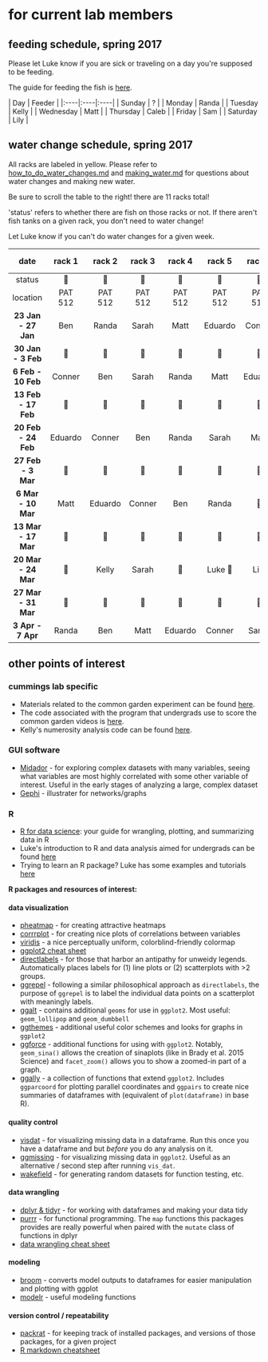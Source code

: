 # for current lab members

## feeding schedule, spring 2017

Please let Luke know if you are sick or traveling on a day you're supposed to be feeding.

The guide for feeding the fish is [here](https://github.com/lukereding/cummings_lab_members/blob/master/current-members/feeding_guide.md).

| Day | Feeder |
|:----|:----|:----|
| Sunday | ? |
| Monday | Randa | 
| Tuesday | Kelly | 
| Wednesday | Matt |
| Thursday | Caleb |
| Friday | Sam |
| Saturday | Lily |

## water change schedule, spring 2017

All racks are labeled in yellow. Please refer to [how_to_do_water_changes.md](https://github.com/lukereding/cummings_lab_members/blob/master/current-members/how_to_do_water_changes.md) and [making_water.md](https://github.com/lukereding/cummings_lab_members/blob/master/current-members/making_water.md) for questions about water changes and making new water.

Be sure to scroll the table to the right! there are 11 racks total!

'status' refers to whether there are fish on those racks or not. If there aren't fish tanks on a given rack, you don't need to water change!

Let Luke know if you can't do water changes for a given week.

| date | rack 1 | rack 2 | rack 3 | rack 4 | rack 5 | rack 6 | rack 7 | rack 8 | rack 9 | rack 10 | rack 11 |
| :----: | :----: | :----: | :----: | :----: | :----: | :----: | :----: | :----: | :----: | :----: | :----: |
| status | :tropical_fish: | :tropical_fish: | :tropical_fish: | :no_entry_sign: | :tropical_fish: | :tropical_fish: | :tropical_fish: | :tropical_fish: | :tropical_fish: | :no_entry_sign: | :no_entry_sign: |
| location | PAT 512 | PAT 512 | PAT 512 | PAT 512 | PAT 512 | PAT 512 | PAT 434B | PAT 434B | PAT 434B | PAT 434B | PAT 434B |
| **23 Jan - 27 Jan**  | Ben | Randa | Sarah | Matt | Eduardo | Conner | :no_entry_sign: | :no_entry_sign: | :no_entry_sign: | :no_entry_sign: | :no_entry_sign: |
| **30 Jan - 3 Feb**  | :no_entry_sign: | :no_entry_sign: | :no_entry_sign: | :no_entry_sign: | :no_entry_sign: | :no_entry_sign: | Caleb | Sammy | Lily | Sam | Kat |
| **6 Feb - 10 Feb**  | Conner | Ben | Sarah | Randa | Matt | Eduardo | :no_entry_sign: | :no_entry_sign: | :no_entry_sign: | :no_entry_sign: | :no_entry_sign: |
| **13 Feb - 17 Feb**  | :no_entry_sign: | :no_entry_sign: | :no_entry_sign: | :no_entry_sign: | :no_entry_sign: | :no_entry_sign: | Kat | Caleb | Sammy | Lily | Sam |
| **20 Feb - 24 Feb**  | Eduardo | Conner | Ben | Randa | Sarah | Matt | :no_entry_sign: | :no_entry_sign: | :no_entry_sign: | :no_entry_sign: | :no_entry_sign: |
| **27 Feb - 3 Mar**  | :no_entry_sign: | :no_entry_sign: | :no_entry_sign: | :no_entry_sign: | :no_entry_sign: | :no_entry_sign: | Sam | Kat | Caleb | Sammy | Lily |
| **6 Mar - 10 Mar**  | Matt | Eduardo | Conner | Ben | Randa | :no_entry_sign: | :no_entry_sign: | :no_entry_sign: | :no_entry_sign: | :no_entry_sign: | :no_entry_sign: |
| **13 Mar - 17 Mar**  | :no_entry_sign: | :no_entry_sign: | :no_entry_sign: | :no_entry_sign: | :no_entry_sign: | :no_entry_sign: | Lily | Sam | Kat | Caleb | Sammy |
| **20 Mar - 24 Mar**  | :no_entry_sign: | Kelly | Sarah | :no_entry_sign: | Luke :man: | Lily | Randa | Sammy | :no_entry_sign: | :no_entry_sign: | :no_entry_sign: |
| **27 Mar - 31 Mar**  | :no_entry_sign: | :no_entry_sign: | :no_entry_sign: | :no_entry_sign: | :no_entry_sign: | :no_entry_sign: | Sammy | Lily | Sam | Kat | Caleb |
| **3 Apr - 7 Apr**  | Randa | Ben | Matt | Eduardo | Conner | Sarah | :no_entry_sign: | :no_entry_sign: | :no_entry_sign: | :no_entry_sign: | :no_entry_sign: |





## other points of interest

### cummings lab specific
- Materials related to the common garden experiment can be found [here](https://drive.google.com/drive/folders/0By-mmmYFVU9PdXdnMXp4RWxTdUU).
- The code associated with the program that undergrads use to score the common garden videos is [here](https://github.com/lukereding/common_garden).
- Kelly's numerosity analysis code can be found [here](https://github.com/kjw2539/numerosityanalysis).

### GUI software
- [Midador](https://fathom.info/mirador/) - for exploring complex datasets with many variables, seeing what variables are most highly correlated with some other variable of interest. Useful in the early stages of analyzing a large, complex dataset
- [Gephi](https://gephi.org/) - illustrater for networks/graphs

### R
- [R for data science](http://r4ds.had.co.nz/): your guide for wrangling, plotting, and summarizing data in R   
- Luke's introduction to R and data analysis aimed for undergrads can be found [here](http://rpubs.com/lukereding/162259)
- Trying to learn an R package? Luke has some examples and tutorials [here](https://github.com/lukereding/random_scripts/blob/master/r_tutorials.R)  

**R packages and resources of interest:**
#### data visualization
- [pheatmap](https://github.com/raivokolde/pheatmap) - for creating attractive heatmaps
- [corrrplot](https://cran.r-project.org/web/packages/corrplot/vignettes/corrplot-intro.html) - for creating nice plots of correlations between variables
- [viridis](https://cran.r-project.org/web/packages/viridis/vignettes/intro-to-viridis.html) - a nice perceptually uniform, colorblind-friendly colormap
- [ggplot2 cheat sheet](https://www.rstudio.com/wp-content/uploads/2015/03/ggplot2-cheatsheet.pdf)
- [directlabels](http://directlabels.r-forge.r-project.org/) - for those that harbor an antipathy for unweidy legends. Automatically places labels for (1) line plots or (2) scatterplots with >2 groups.
- [ggrepel](https://github.com/slowkow/ggrepel/blob/master/vignettes/ggrepel.md) - following a similar philosophical approach as `directlabels`, the purpose of `ggrepel` is to label the individual data points on a scatterplot with meaningly labels.
- [ggalt](https://github.com/hrbrmstr/ggalt) - contains additional `geoms` for use in `ggplot2`. Most useful: `geom_lollipop` and `geom_dumbbell`
- [ggthemes](https://github.com/jrnold/ggthemes) - additional useful color schemes and looks for graphs in `ggplot2`
- [ggforce](https://cran.r-project.org/web/packages/ggforce/vignettes/Visual_Guide.html) - additional functions for using with `ggplot2`. Notably, `geom_sina()` allows the creation of sinaplots (like in Brady et al. 2015 Science) and `facet_zoom()` allows you to show a zoomed-in part of a graph. 
- [ggally](http://ggobi.github.io/ggally/) - a collection of functions that extend `ggplot2`. Includes `ggparcoord` for plotting parallel coordinates and `ggpairs` to create nice summaries of dataframes with (equivalent of `plot(dataframe)` in base R).

#### quality control
- [visdat](https://github.com/njtierney/visdat) - for visualizing missing data in a dataframe. Run this once you have a dataframe and but _before_ you do any analysis on it.
- [ggmissing](https://github.com/njtierney/ggmissing) - for visualizing missing data in `ggplot2`. Useful as an alternative / second step after running `vis_dat`. 
- [wakefield](https://github.com/trinker/wakefield#demonstration) - for generating random datasets for function testing, etc.

#### data wrangling
- [dplyr & tidyr](https://rpubs.com/bradleyboehmke/data_wrangling) - for working with dataframes and making your data tidy
- [purrr](https://github.com/hadley/purrr) - for functional programming. The `map` functions this packages provides are really powerful when paired with the `mutate` class of functions in dplyr
- [data wrangling cheat sheet](https://www.rstudio.com/wp-content/uploads/2015/02/data-wrangling-cheatsheet.pdf)

#### modeling
- [broom](https://github.com/dgrtwo/broom) - converts model outputs to dataframes for easier manipulation and plotting with ggplot
- [modelr](https://github.com/hadley/modelr) - useful modeling functions

#### version control / repeatability
- [packrat](http://rstudio.github.io/packrat/commands.html) - for keeping track of installed packages, and versions of those packages, for a given project
- [R markdown cheatsheet](https://www.rstudio.com/wp-content/uploads/2016/03/rmarkdown-cheatsheet-2.0.pdf)

